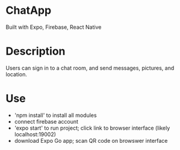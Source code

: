 # ChatApp
Built with Expo, Firebase, React Native

# Description
Users can sign in to a chat room, and send messages, pictures, and location.

# Use
* 'npm install' to install all modules
* connect firebase account
* 'expo start' to run project; click link to browser interface (likely localhost:19002)
* download Expo Go app; scan QR code on browswer interface